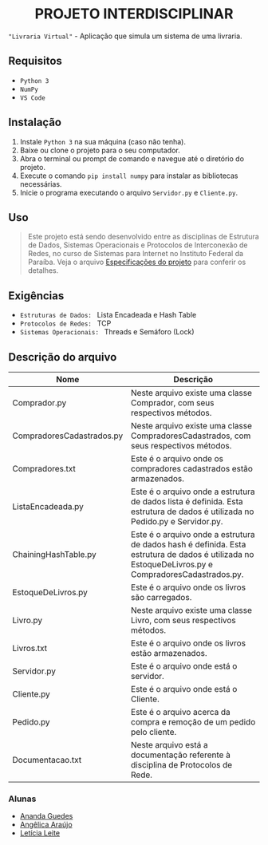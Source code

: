 <h1 align="center">PROJETO INTERDISCIPLINAR</h1>


`"Livraria Virtual"` - Aplicação que simula um sistema de uma livraria. 

## Requisitos
+ `Python 3`
+ `NumPy`
+ `VS Code`

## Instalação
1. Instale `Python 3` na sua máquina (caso não tenha).
2. Baixe ou clone o projeto para o seu computador.
3. Abra o terminal ou prompt de comando e navegue até o diretório do projeto.
4. Execute o comando `pip install numpy` para instalar as bibliotecas necessárias.
5. Inicie o programa executando o arquivo `Servidor.py` e `Cliente.py`.

## Uso
> Este projeto está sendo desenvolvido entre as disciplinas de Estrutura de Dados, Sistemas Operacionais e Protocolos de Interconexão de Redes, no curso de Sistemas para Internet no Instituto Federal da Paraíba. Veja o arquivo [Especificações do projeto](https://docs.google.com/document/d/1FZBZ8_yj2_KbW5qPUHh2yBUGZ-x6_cQPvE1VKb37pR0/edit?usp=sharing) para conferir os detalhes.


## Exigências
+ `Estruturas de Dados: ` Lista Encadeada e Hash Table
+ `Protocolos de Redes: ` TCP
+ `Sistemas Operacionais: ` Threads e Semáforo (Lock)


## Descrição do arquivo
| Nome | Descrição |
| ------ | ----------- |
| Comprador.py | Neste arquivo existe uma classe Comprador, com seus respectivos métodos.|
| CompradoresCadastrados.py | Neste arquivo existe uma classe CompradoresCadastrados, com seus respectivos métodos.|
| Compradores.txt | Este é o arquivo onde os compradores cadastrados estão armazenados.|
| ListaEncadeada.py | Este é o arquivo onde a estrutura de dados lista é definida. Esta estrutura de dados é utilizada no Pedido.py e Servidor.py. |
| ChainingHashTable.py | Este é o arquivo onde a estrutura de dados hash é definida. Esta estrutura de dados é utilizada no EstoqueDeLivros.py e CompradoresCadastrados.py. |
| EstoqueDeLivros.py | Este é o arquivo onde os livros são carregados.|
| Livro.py | Neste arquivo existe uma classe Livro, com seus respectivos métodos.|
| Livros.txt | Este é o arquivo onde os livros estão armazenados.|
| Servidor.py | Este é o arquivo onde está o servidor.|
| Cliente.py | Este é o arquivo onde está o Cliente.|
| Pedido.py | Este é o arquivo acerca da compra e remoção de um pedido pelo cliente.|
| Documentacao.txt | Neste arquivo está a documentação referente à disciplina de Protocolos de Rede.|


### Alunas

- [Ananda Guedes](https://github.com/agu3des)
- [Angêlica Araújo](https://github.com/araujo-angel)
- [Letícia Leite](https://github.com/l-e-t-i-c-i-a)
